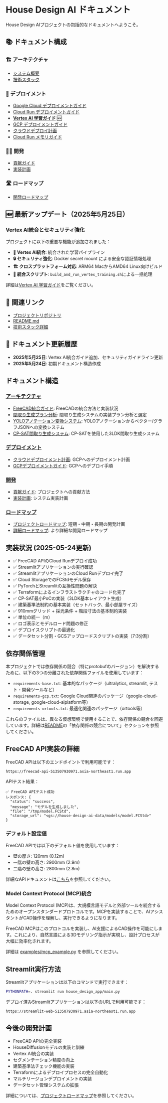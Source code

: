 # House Design AI ドキュメント

House Design AIプロジェクトの包括的なドキュメントへようこそ。

## 📚 ドキュメント構成

### 🏗️ アーキテクチャ
- [システム概要](architecture/system_overview.md)
- [技術スタック](architecture/tech_stack.md)

### 🚀 デプロイメント
- [Google Cloud デプロイメントガイド](deployment/google_cloud_deployment.md)
- [Cloud Run デプロイメントガイド](deployment/cloud_run_deployment_guide.md)
- [**Vertex AI 学習ガイド**](deployment/vertex_ai_training_guide.md) 🆕
- [GCP デプロイメントガイド](deployment/gcp_deployment_guide.md)
- [クラウドデプロイ計画](deployment/cloud_deployment_plan.md)
- [Cloud Run メモリガイド](deployment/cloud_run_memory_guide.md)

### 👩‍💻 開発
- [貢献ガイド](development/contributing.md)
- [実装計画](development/implementation_plan.md)

### 🛣️ ロードマップ
- [開発ロードマップ](roadmap/development_roadmap.md)

## 🆕 最新アップデート（2025年5月25日）

### Vertex AI統合とセキュリティ強化

プロジェクトに以下の重要な機能が追加されました：

- **🤖 Vertex AI統合**: 統合された学習パイプライン
- **🔒 セキュリティ強化**: Docker secret mount による安全な認証情報処理
- **🏗️ クロスプラットフォーム対応**: ARM64 MacからAMD64 Linux向けビルド
- **📜 統合スクリプト**: `build_and_run_vertex_training.sh`による一括処理

詳細は[Vertex AI 学習ガイド](deployment/vertex_ai_training_guide.md)をご覧ください。

## 🔗 関連リンク

- [プロジェクトリポジトリ](https://github.com/terisuke/house-design-ai)
- [README.md](../README.md)
- [技術スタック詳細](../technologystack.md)

## 📝 ドキュメント更新履歴

- **2025年5月25日**: Vertex AI統合ガイド追加、セキュリティガイドライン更新
- **2025年5月24日**: 初期ドキュメント構造作成

## ドキュメント構造

### [アーキテクチャ](architecture/)
- [FreeCAD統合ガイド](architecture/freecad_integration.md): FreeCADの統合方法と実装状況
- [間取り生成プラン分析](architecture/plan_analysis.md): 間取り生成システムの実装プラン分析と選定
- [YOLOアノテーション変換システム](architecture/yolo_to_vector_conversion.md): YOLOアノテーションからベクター/グラフJSONへの変換システム
- [CP-SAT間取り生成システム](architecture/cp_sat_layout_generation.md): CP-SATを使用した3LDK間取り生成システム

### [デプロイメント](deployment/)
- [クラウドデプロイメント計画](deployment/cloud_deployment_plan.md): GCPへのデプロイメント計画
- [GCPデプロイメントガイド](deployment/gcp_deployment_guide.md): GCPへのデプロイ手順

### [開発](development/)
- [貢献ガイド](development/contributing.md): プロジェクトへの貢献方法
- [実装計画](development/implementation_plan.md): システム実装計画

### [ロードマップ](roadmap/)
- [プロジェクトロードマップ](roadmap/roadmap.md): 短期・中期・長期の開発計画
- [詳細ロードマップ](roadmap/detailed_roadmap.md): より詳細な開発ロードマップ

## 実装状況 (2025-05-24更新)

- ✅ FreeCAD APIのCloud Runデプロイ成功
- ✅ Streamlitアプリケーションの実行確認
- ✅ StreamlitアプリケーションのCloud Runデプロイ完了
- ✅ Cloud StorageでのFCStdモデル保存
- ✅ PyTorchとStreamlitの互換性問題の解決
- ✅ Terraformによるインフラストラクチャのコード化完了
- ✅ CP-SAT最小PoCの実装（3LDK基本レイアウト生成）
- ✅ 建築基準法制約の基本実装（セットバック、最小部屋サイズ）
- ✅ 910mmグリッド + 採光条件 + 階段寸法の基本制約実装
- ✅ 単位の統一（m）
- ✅ ロゴ表示とモデルロード問題の修正
- ✅ デプロイスクリプトの最適化
- ✅ データセット分割・GCSアップロードスクリプトの実装（7:3分割）

## 依存関係管理

本プロジェクトでは依存関係の競合（特にprotobufのバージョン）を解決するために、以下の3つの分離された依存関係ファイルを使用しています：

- `requirements-base.txt`: 基本的なパッケージ（ultralytics, streamlit, テスト・開発ツールなど）
- `requirements-gcp.txt`: Google Cloud関連のパッケージ（google-cloud-storage, google-cloud-aiplatform等）
- `requirements-ortools.txt`: 最適化関連のパッケージ（ortools等）

これらのファイルは、異なる仮想環境で使用することで、依存関係の競合を回避しています。詳細は[README](../README.md)の「依存関係の競合について」セクションを参照してください。

## FreeCAD API実装の詳細

FreeCAD APIは以下のエンドポイントで利用可能です：
```
https://freecad-api-513507930971.asia-northeast1.run.app
```

APIテスト結果：
```
✅ FreeCAD APIテスト成功
レスポンス: {
  "status": "success",
  "message": "モデルを生成しました",
  "file": "/tmp/model.FCStd",
  "storage_url": "<gs://house-design-ai-data/models/model.FCStd>"
}
```

### デフォルト設定値
FreeCAD APIでは以下のデフォルト値を使用しています：
- 壁の厚さ: 120mm (0.12m)
- 一階の壁の高さ: 2900mm (2.9m)
- 二階の壁の高さ: 2800mm (2.8m)

詳細なAPIドキュメントは[こちら](../freecad_api/docs/api_documentation.md)を参照してください。

### Model Context Protocol (MCP)統合

Model Context Protocol (MCP)は、大規模言語モデルと外部ツールを統合するためのオープンスタンダードプロトコルです。MCPを実装することで、AIアシスタントがCAD操作を理解し、実行できるようになります。

FreeCAD MCPはこのプロトコルを実装し、AI支援によるCAD操作を可能にします。これにより、自然言語による3Dモデリング指示が実現し、設計プロセスが大幅に効率化されます。

詳細は [examples/mcp_example.py](../freecad_api/examples/mcp_client.py) を参照してください。

## Streamlit実行方法

Streamlitアプリケーションは以下のコマンドで実行できます：
```bash
PYTHONPATH=. streamlit run house_design_app/main.py
```

デプロイ済みStreamlitアプリケーションは以下のURLで利用可能です：
```
https://streamlit-web-513507930971.asia-northeast1.run.app
```

## 今後の開発計画

- FreeCAD APIの完全実装
- HouseDiffusionモデルの実装と訓練
- Vertex AI統合の実装
- セグメンテーション精度の向上
- 建築基準法チェック機能の実装
- Terraformによるデプロイプロセスの完全自動化
- マルチリージョンデプロイメントの実装
- データセット管理システムの拡張

詳細については、[プロジェクトロードマップ](roadmap/roadmap.md)を参照してください。
